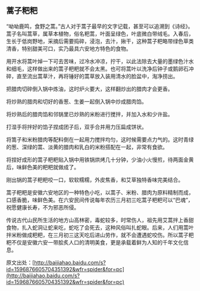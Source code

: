 ## 蒿子粑粑

“呦呦鹿鸣，食野之蒿。”古人对于蒿子最早的文字记载，甚至可以追溯到《诗经》。蒿子名叫蒿草，属草本植物，俗名粑蒿，叶面呈绿色，叶底微白带绒毛。入春后，生长于低岗野地，采摘后需要捣碎，浸泡，去汁，揪干，这种蒿子粑略带绿色草类清香，特别甜美可口，实乃最具六安地方特色的食物。

用开水将蒿叶焯一下可去苦味，过冷水冲凉，拧干，以此法除去大量的墨绿色汁水和细毛，这样做出来的蒿子粑粑就不会太黑。也可将蒿叶以洗净后钟子或鹅卵石冲碎，直至流出蒿草汁，再将锤好的蒿草放入装用清水的脸盆中，淘净捞出。

把腊肉切碎倒入锅中炼油，这时炉火要大，这样翻炒出的腊肉才会更香。

将炒熟的腊肉和切好的香葱、生姜一起倒入锅中炒成腊肉馅。

将炒熟后的腊肉馅和邻锅里已炒熟的米粉进行搅拌，并加入水和少许盐。

打湿手将拌好的馅子捏成团子后，双手合并用力压扁成饼状。

将篙子和米粉腊肉等配料倒在一起用力搅拌均匀，这时候需要点力气的。这时青绿的葱、深绿的蒿、淡黄的腊肉和乳白的米粉搭配在一起，非常有食欲。

将捏好成形的蒿子粑粑贴入锅中用铁锅烘烤几十分钟，少油小火慢煎，待两面金黄后，味鲜色美的粑粑就做成了。

刚出锅的蒿子粑粑咬一口，软软糯糯，外皮焦香，和艾草独特香味完美结合。

蒿子粑粑是安徽六安地区的一种特色小吃，以蒿子、米粉、腊肉为原料精制而成，口感香脆，味鲜色美。在六安民间传说每年农历三月初三吃蒿子粑粑可以“巴魂”，祝愿健康长寿，不为邪恶所侵。

传说古代山民所生活的地方山高林密，毒蛇较多，时常伤人，祖先用艾蒿拌上香甜食物，扎入蛇洞让蛇来吃，蛇吃了会死去，这种风俗叫扎蛇眼。后来，人们用蒿叶拌米粉做成粑粑，在三月初三这天吃后进山劳作，就不会遭遇蛇咬伤。所以蒿子粑粑不仅是安徽六安一带脍炙人口的清明美食，更是承载着鲜为人知的千年文化信息。

原文出处：[http://baijiahao.baidu.com/s?id=1596876605704351392&wfr=spider&for=pc](http://baijiahao.baidu.com/s?id=1596876605704351392&wfr=spider&for=pc)
